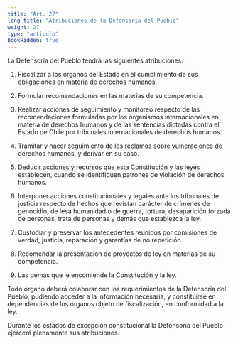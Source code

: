 ```yaml
---
title: "Art. 27"
long-title: "Atribuciones de la Defensoría del Pueblo"
weight: 27
type: "articulo"
bookHidden: true
---
```

La Defensoría del Pueblo tendrá las siguientes atribuciones:
 
1. Fiscalizar a los órganos del Estado en el cumplimiento de sus obligaciones en materia de derechos humanos.
 
2. Formular recomendaciones en las materias de su competencia.
 
3. Realizar acciones de seguimiento y monitoreo respecto de las recomendaciones formuladas por los organismos internacionales en materia de derechos humanos y de las sentencias dictadas contra el Estado de Chile por tribunales internacionales de derechos humanos.
 
4. Tramitar y hacer seguimiento de los reclamos sobre vulneraciones de derechos humanos, y derivar en su caso.
 
5. Deducir acciones y recursos que esta Constitución y las leyes establecen, cuando se identifiquen patrones de violación de derechos humanos.

6. Interponer acciones constitucionales y legales ante los tribunales de justicia respecto de hechos que revistan carácter de crímenes de genocidio, de lesa humanidad o de guerra, tortura, desaparición forzada de personas, trata de personas y demás que establezca la ley.
 
7. Custodiar y preservar los antecedentes reunidos por comisiones de verdad, justicia, reparación y garantías de no repetición.
 
8. Recomendar la presentación de proyectos de ley en materias de su competencia.
 
9. Las demás que le encomiende la Constitución y la ley.

Todo órgano deberá colaborar con los requerimientos de la Defensoría del Pueblo, pudiendo acceder a la información necesaria, y constituirse en dependencias de los órganos objeto de fiscalización, en conformidad a la ley.

Durante los estados de excepción constitucional la Defensoría del Pueblo ejercerá plenamente sus atribuciones.
